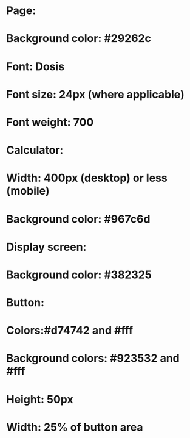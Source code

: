 # Page:

# Background color: #29262c

# Font: Dosis

# Font size: 24px (where applicable)

# Font weight: 700

# Calculator:

# Width: 400px (desktop) or less (mobile)

# Background color: #967c6d

# Display screen:

# Background color: #382325

# Button:

# Colors:#d74742 and #fff

# Background colors: #923532 and #fff

# Height: 50px

# Width: 25% of button area
